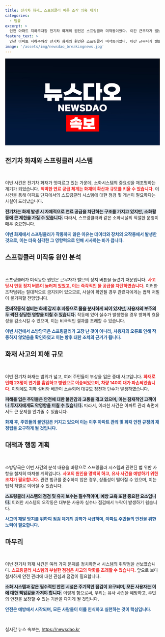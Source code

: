 ```yaml
---
title: 전기차 화재… 스프링클러 버튼 조작 의혹 제기!
categories:
  - 법률
excerpt: >
  인천 아파트 지하주차장 전기차 화재의 원인은 스프링클러 미작동이었다. 야간 근무자가 밸브 정지 버튼을 눌러 화재 신호를 차단한 사실이 밝혀져, 관련자의 형사처벌 가능성이 높아졌다. 23명이 연기 inhalation으로 병원 이송되었으며, 차량 140대가 피해를 입었다.
feature_text: >
  인천 아파트 지하주차장 전기차 화재의 원인은 스프링클러 미작동이었다. 야간 근무자가 밸브 정지 버튼을 눌러 화재 신호를 차단한 사실이 밝혀져, 관련자의 형사처벌 가능성이 높아졌다. 23명이 연기 inhalation으로 병원 이송되었으며, 차량 140대가 피해를 입었다.
image: '/assets/img/newsdao_breakingnews.jpg'
---
```


<p><img src="/assets/img/newsdao_breakingnews.jpg" alt="cryptoinkorea 속보" /></p>

<h2 data-ke-size="size26">전기차 화재와 스프링클러 시스템</h2>

<p data-ke-size="size16">&nbsp;</p>

<p>이번 사건은 전기차 화재가 잇따르고 있는 가운데, 소화시스템의 중요성을 재조명하는 계기가 되었습니다. <b><span style="color: #ee2323;">척박한 연료 공급 체계는 화재의 확산과 규모를 키울 수 있습니다.</span></b> 이 사건을 통해 아파트 단지에서의 스프링클러 시스템에 대한 점검 및 개선이 필요하다는 사실이 드러났습니다. </p>

<p><b><span style="background-color: #21538527;">전기차는 화재 발생 시 자체적으로 연료 공급을 차단하는 구조를 가지고 있지만, 소화활동에 큰 제한을 가질 수 있습니다.</span></b> 따라서, 스프링클러와 같은 소화시설의 적절한 운영이 매우 중요합니다. </p>

<p><b><span style="color: #1a5490;">이번 화재에서 스프링클러가 작동하지 않은 이유는 데이터와 장치의 오작동에서 발생한 것으로, 이는 더욱 심각한 그 영향력으로 인해 시사하는 바가 큽니다.</span></b></p>

<h2 data-ke-size="size26">스프링클러 미작동 원인 분석</h2>

<p data-ke-size="size16">&nbsp;</p>

<p>스프링클러가 미작동한 원인은 근무자가 밸브의 정지 버튼을 눌렀기 때문입니다. <b><span style="color: #ee2323;">사고 당시 연동 정지 버튼이 눌러져 있었고, 이는 즉각적인 물 공급을 차단하였습니다.</span></b> 이러한 조작범위는 절대적으로 금지되어 있으므로, 사실이 확인될 경우 관련자에게는 법적 처벌이 불가피할 전망입니다. </p>

<p><b><span style="background-color: #21538527;">준비작동식 설비는 화재 감지 후 자동으로 물을 분사하게 되어 있지만, 사용자의 부주의 두 썩진 상당한 영향을 미칠 수 있습니다.</span></b> 작동에 있어 실수가 발생했을 경우 방화의 효율성을 감소시킬 수 있으며, 이는 비극적인 결과를 초래할 수 있습니다.</p>

<p><b><span style="color: #1a5490;">이번 사건에서 소방당국은 스프링클러가 고장 난 것이 아니라, 사용자의 오류로 인해 작동하지 않았음을 확인하였고 이는 향후 대한 조치의 근거가 됩니다.</span></b></p>

<h2 data-ke-size="size26">화재 사고의 피해 규모</h2>

<p data-ke-size="size16">&nbsp;</p>

<p>이번 전기차 화재는 범위가 넓고, 여러 주민들이 부상을 입은 중대 사고입니다. <b><span style="color: #ee2323;">화재로 인해 23명이 연기를 흡입하고 병원으로 이송되었으며, 차량 140여 대가 파손되었습니다.</span></b> 이외에도 지하 설비와 배관이 소손되어 대규모 정전과 단수가 발생하였습니다. </p>

<p><b><span style="background-color: #21538527;">피해를 입은 주민들은 안전에 대한 불안감과 고통을 겪고 있으며, 이는 잠재적인 고객이나 투자자에게도 악영향을 미칠 수 있습니다.</span></b> 따라서, 이러한 사건은 아파트 관리 측면에서도 큰 문제를 안겨줄 수 있습니다.</p>

<p><b><span style="color: #1a5490;">화재 후, 주민들의 불안감은 커지고 있으며 이는 이후 아파트 관리 및 화재 안전 규정의 재정립을 요구하게 될 것입니다.</span></b></p>

<h2 data-ke-size="size26">대책과 행동 계획</h2>

<p data-ke-size="size16">&nbsp;</p>

<p>소방당국은 이번 사건의 분석 내용을 바탕으로 스프링클러 시스템과 관련된 법 위반 사항을 철저히 따져볼 계획입니다. <b><span style="color: #ee2323;">사고의 원인을 명백히 하고, 유사 사건을 예방하기 위한 조치가 필요합니다.</span></b> 관련 법규를 준수하지 않은 경우, 상품성이 떨어질 수 있으며, 이는 법적 처벌로 이어질 수 있습니다. </p>

<p><b><span style="background-color: #21538527;">스프링클러 시스템의 점검 및 유지 보수는 필수적이며, 예방 교육 또한 중요한 요소입니다.</span></b> 이러한 시스템의 오작동은 대부분 사용자 실수나 점검에서 누락이 발생하기 쉽습니다. </p>

<p><b><span style="color: #1a5490;">사고의 재발 방지를 위하여 점검 체계의 강화가 시급하며, 아파트 주민들의 안전을 위한 노력이 필요합니다.</span></b></p>

<h2 data-ke-size="size26">마무리</h2>

<p data-ke-size="size16">&nbsp;</p>

<p>이번 전기차 화재 사건은 여러 가지 문제를 정치하면서 시스템의 취약점을 선보였습니다. <b><span style="color: #ee2323;">스프링클러 시스템의 부실한 점검은 사고의 악화를 초래할 수 있습니다.</span></b> 앞으로 보다 철저하게 안전 관리에 대한 관심과 점검이 필요합니다.</p>

<p><b><span style="background-color: #21538527;">소화 시스템과 같은 필수적인 안전 시설은 주기적인 점검이 요구되며, 모든 사용자는 이에 대한 책임감을 가져야 합니다.</span></b> 이렇게 함으로써, 우리는 유사 사건을 예방하고, 주민의 안전을 보장할 수 있는 기반을 다지게 될 것입니다. </p>

<p><b><span style="color: #1a5490;">안전은 예방에서 시작되며, 모든 사람들이 이를 인식하고 실천하는 것이 핵심입니다.</span></b></p>

<p data-ke-size="size16">&nbsp;</p>
실시간 뉴스 속보는, <a href="https://newsdao.kr" rel="dofollow">https://newsdao.kr</a>


